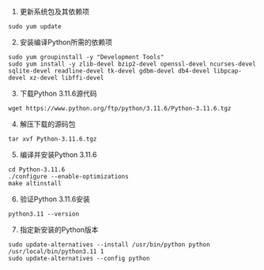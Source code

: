 1. 更新系统包及其依赖项
```
sudo yum update
```
2. 安装编译Python所需的依赖项
```
sudo yum groupinstall -y "Development Tools"
sudo yum install -y zlib-devel bzip2-devel openssl-devel ncurses-devel sqlite-devel readline-devel tk-devel gdbm-devel db4-devel libpcap-devel xz-devel libffi-devel
```
3. 下载Python 3.11.6源代码
```
wget https://www.python.org/ftp/python/3.11.6/Python-3.11.6.tgz
```
4. 解压下载的源码包
```
tar xvf Python-3.11.6.tgz
```
5. 编译并安装Python 3.11.6
```
cd Python-3.11.6
./configure --enable-optimizations
make altinstall
```
6. 验证Python 3.11.6安装
```
python3.11 --version
```
7. 指定新安装的Python版本
```
sudo update-alternatives --install /usr/bin/python python /usr/local/bin/python3.11 1
sudo update-alternatives --config python

```